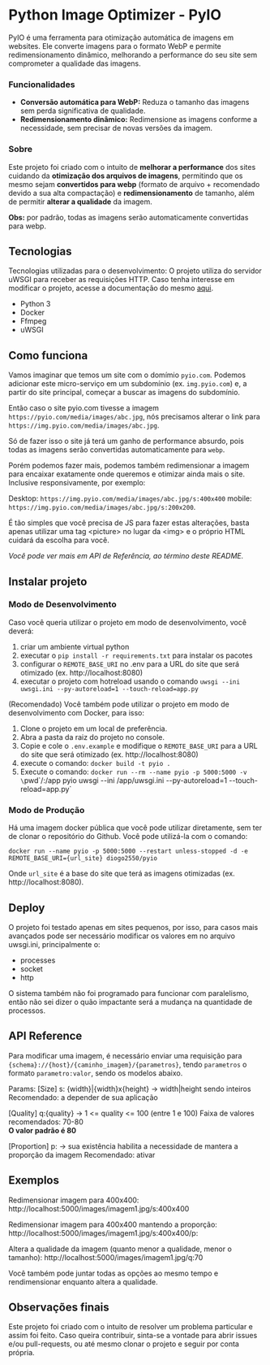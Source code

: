 # Python Image Optimizer - PyIO

PyIO é uma ferramenta para otimização automática de imagens em websites. Ele converte imagens para o formato WebP e permite redimensionamento dinâmico, melhorando a performance do seu site sem comprometer a qualidade das imagens.

### Funcionalidades

- **Conversão automática para WebP:** Reduza o tamanho das imagens sem perda significativa de qualidade.
- **Redimensionamento dinâmico:** Redimensione as imagens conforme a necessidade, sem precisar de novas versões da imagem.

### Sobre

Este projeto foi criado com o intuito de **melhorar a performance** dos sites cuidando da **otimização dos arquivos de imagens**, permitindo que os mesmo sejam **convertidos para webp** (formato de arquivo + recomendado devido a sua alta compactação) e **redimensionamento** de tamanho, além de permitir **alterar a qualidade** da imagem.

**Obs:** por padrão, todas as imagens serão automaticamente convertidas para webp.

## Tecnologias

Tecnologias utilizadas para o desenvolvimento:
O projeto utiliza do servidor uWSGI para receber as requisições HTTP. Caso tenha interesse em modificar o projeto, acesse a documentação do mesmo [aqui](https://uwsgi-docs.readthedocs.io/en/latest/).

- Python 3
- Docker
- Ffmpeg
- uWSGI

## Como funciona

Vamos imaginar que temos um site com o domímio `pyio.com`. Podemos adicionar este micro-serviço em um subdomínio (ex. `img.pyio.com`) e, a partir do site principal, começar a buscar as imagens do subdomínio.

Então caso o site pyio.com tivesse a imagem `https://pyio.com/media/images/abc.jpg`, nós precisamos alterar o link para `https://img.pyio.com/media/images/abc.jpg`.

Só de fazer isso o site já terá um ganho de performance absurdo, pois todas as imagens serão convertidas automaticamente para `webp`.

Porém podemos fazer mais, podemos também redimensionar a imagem para encaixar exatamente onde queremos e otimizar ainda mais o site. Inclusive responsivamente, por exemplo:

Desktop: `https://img.pyio.com/media/images/abc.jpg/s:400x400`
mobile: `https://img.pyio.com/media/images/abc.jpg/s:200x200`.

É tão simples que você precisa de JS para fazer estas alterações, basta apenas utilizar uma tag \<picture> no lugar da \<img> e o próprio HTML cuidará da escolha para você.

*Você pode ver mais em API de Referência, ao término deste README.*

## Instalar projeto

### Modo de Desenvolvimento

Caso você queria utilizar o projeto em modo de desenvolvimento, você deverá:

1. criar um ambiente virtual python
2. executar o `pip install -r requirements.txt` para instalar os pacotes
3. configurar o `REMOTE_BASE_URI` no .env para a URL do site que será otimizado (ex. http://localhost:8080)
4. executar o projeto com hotreload usando o comando `uwsgi --ini uwsgi.ini --py-autoreload=1 --touch-reload=app.py`

(Recomendado) Você também pode utilizar o projeto em modo de desenvolvimento com Docker, para isso:

1. Clone o projeto em um local de preferência.
2. Abra a pasta da raiz do projeto no console.
3. Copie e cole o `.env.example` e modifique o `REMOTE_BASE_URI` para a URL do site que será otimizado (ex. http://localhost:8080)
4. execute o comando: `docker build -t pyio .`
5. Execute o comando:  `docker run --rm --name pyio -p 5000:5000 -v \`pwd\`/:/app pyio uwsgi --ini /app/uwsgi.ini --py-autoreload=1 --touch-reload=app.py`

### Modo de Produção

Há uma imagem docker pública que você pode utilizar diretamente, sem ter de clonar o repositório do Github. Você pode utilizá-la com o comando:

`docker run --name pyio -p 5000:5000 --restart unless-stopped -d -e REMOTE_BASE_URI={url_site} diogo2550/pyio`

Onde `url_site` é a base do site que terá as imagens otimizadas (ex. http://localhost:8080).

## Deploy

O projeto foi testado apenas em sites pequenos, por isso, para casos mais avançados pode ser necessário modificar os valores em no arquivo uwsgi.ini, principalmente o:

- processes
- socket
- http

O sistema também não foi programado para funcionar com paralelismo, então não sei dizer o quão impactante será a mudança na quantidade de processos.

## API Reference

Para modificar uma imagem, é necessário enviar uma requisição para `{schema}://{host}/{caminho_imagem}/{parametros}`, tendo `parametros` o formato `parametro:valor`, sendo os modelos abaixo. 

Params:
[Size] s: {width}|{width}x{height} -> width|height sendo inteiros
Recomendado: a depender de sua aplicação

[Quality] q:{quality} -> 1 <= quality <= 100 (entre 1 e 100)
Faixa de valores recomendados: 70-80  
**O valor padrão é 80**

[Proportion] p: -> sua existência habilita a necessidade de mantera a proporção da imagem
Recomendado: ativar

## Exemplos

Redimensionar imagem para 400x400: http://localhost:5000/images/imagem1.jpg/s:400x400

Redimensionar imagem para 400x400 mantendo a proporção: http://localhost:5000/images/imagem1.jpg/s:400x400/p:

Altera a qualidade da imagem (quanto menor a qualidade, menor o tamanho): http://localhost:5000/images/imagem1.jpg/q:70

Você também pode juntar todas as opções ao mesmo tempo e rendimensionar enquanto altera a qualidade.

## Observações finais

Este projeto foi criado com o intuito de resolver um problema particular e assim foi feito. Caso queira contribuir, sinta-se a vontade para abrir issues e/ou pull-requests, ou até mesmo clonar o projeto e seguir por conta própria.